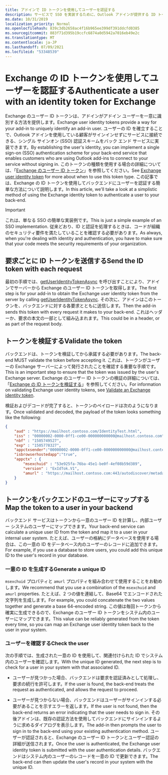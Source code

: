 ```yaml
---
title: アドインで ID トークンを使用してユーザーを認証する
description: サービスで SSO を実装するために、Outlook アドインが提供する ID トークンの使用方法について説明します。
ms.date: 10/31/2019
localization_priority: Normal
ms.openlocfilehash: 839c3db2658ac4f16b965ee399df391ddcfd0385
ms.sourcegitcommit: 883f71d395b19ccfc6874a0d5942a7016eb49e2c
ms.translationtype: MT
ms.contentlocale: ja-JP
ms.lasthandoff: 07/09/2021
ms.locfileid: "53348539"
---
```

# <a name="authenticate-a-user-with-an-identity-token-for-exchange"></a><span data-ttu-id="6bbb4-103">Exchange の ID トークンを使用してユーザーを認証する</span><span class="sxs-lookup"><span data-stu-id="6bbb4-103">Authenticate a user with an identity token for Exchange</span></span>

<span data-ttu-id="6bbb4-104">Exchange のユーザー ID トークンは、アドインがアドイン ユーザーを一意に識別する方法を提供します。</span><span class="sxs-lookup"><span data-stu-id="6bbb4-104">Exchange user identity tokens provide a way for your add-in to uniquely identify an add-in user.</span></span> <span data-ttu-id="6bbb4-105">ユーザーの ID を確立することで、Outlook アドインを使用している顧客がサインインせずにサービスに接続できる、シングル サインオン (SSO) 認証スキームをバック エンド サービスに実装できます。</span><span class="sxs-lookup"><span data-stu-id="6bbb4-105">By establishing the user's identity, you can implement a single sign-on (SSO) authentication scheme for your back-end service that enables customers who are using Outlook add-ins to connect to your service without signing in.</span></span> <span data-ttu-id="6bbb4-106">このトークンの種類を使用する場合の詳細については、「[Exchange のユーザー ID トークン](authentication.md#exchange-user-identity-token)」を参照してください。</span><span class="sxs-lookup"><span data-stu-id="6bbb4-106">See [Exchange user identity token](authentication.md#exchange-user-identity-token) for more about when to use this token type.</span></span> <span data-ttu-id="6bbb4-107">この記事では、Exchange の ID トークンを使用してバックエンドにユーザーを認証する簡単な方法について説明します。</span><span class="sxs-lookup"><span data-stu-id="6bbb4-107">In this article, we'll take a look at a simplistic method of using the Exchange identity token to authenticate a user to your back-end.</span></span>

> [!IMPORTANT]
> <span data-ttu-id="6bbb4-108">これは、単なる SSO の簡単な実装例です。</span><span class="sxs-lookup"><span data-stu-id="6bbb4-108">This is just a simple example of an SSO implementation.</span></span> <span data-ttu-id="6bbb4-109">従来どおり、ID と認証を処理するときは、コードが組織のセキュリティ要件を満たしていることを確認する必要があります。</span><span class="sxs-lookup"><span data-stu-id="6bbb4-109">As always, when you're dealing with identity and authentication, you have to make sure that your code meets the security requirements of your organization.</span></span>

## <a name="send-the-id-token-with-each-request"></a><span data-ttu-id="6bbb4-110">要求ごとに ID トークンを送信する</span><span class="sxs-lookup"><span data-stu-id="6bbb4-110">Send the ID token with each request</span></span>

<span data-ttu-id="6bbb4-111">最初の手順では、[getUserIdentityTokenAsync](../reference/objectmodel/preview-requirement-set/office.context.mailbox.md#methods) を呼び出すことにより、アドインでサーバーから Exchange のユーザー ID トークンを取得します。</span><span class="sxs-lookup"><span data-stu-id="6bbb4-111">The first step is for your add-in to obtain the Exchange user identity token from the server by calling [getUserIdentityTokenAsync](../reference/objectmodel/preview-requirement-set/office.context.mailbox.md#methods).</span></span> <span data-ttu-id="6bbb4-112">その次に、アドインはこのトークンを、バックエンドに対する各要求とともに送信します。</span><span class="sxs-lookup"><span data-stu-id="6bbb4-112">Then the add-in sends this token with every request it makes to your back-end.</span></span> <span data-ttu-id="6bbb4-113">これはヘッダーか、要求の本文の一部として組み込まれます。</span><span class="sxs-lookup"><span data-stu-id="6bbb4-113">This could be in a header, or as part of the request body.</span></span>

## <a name="validate-the-token"></a><span data-ttu-id="6bbb4-114">トークンを検証する</span><span class="sxs-lookup"><span data-stu-id="6bbb4-114">Validate the token</span></span>

<span data-ttu-id="6bbb4-115">バックエンドは、トークンを検証してから承諾する必要があります。</span><span class="sxs-lookup"><span data-stu-id="6bbb4-115">The back-end MUST validate the token before accepting it.</span></span> <span data-ttu-id="6bbb4-116">これは、トークンがユーザーの Exchange サーバーによって発行されたことを確認する重要な手順です。</span><span class="sxs-lookup"><span data-stu-id="6bbb4-116">This is an important step to ensure that the token was issued by the user's Exchange server.</span></span> <span data-ttu-id="6bbb4-117">Exchange のユーザー ID トークンの検証の詳細については、「[Exchange の ID トークンを検証する](validate-an-identity-token.md)」を参照してください。</span><span class="sxs-lookup"><span data-stu-id="6bbb4-117">For information on validating Exchange user identity tokens, see [Validate an Exchange identity token](validate-an-identity-token.md).</span></span>

<span data-ttu-id="6bbb4-118">検証およびデコードが完了すると、トークンのペイロードは次のようになります。</span><span class="sxs-lookup"><span data-stu-id="6bbb4-118">Once validated and decoded, the payload of the token looks something like the following:</span></span>

```json
{ 
    "aud" : "https://mailhost.contoso.com/IdentityTest.html",
    "iss" : "00000002-0000-0ff1-ce00-000000000000@mailhost.contoso.com",
    "nbf" : "1505749527",
    "exp" : "1505778327",
    "appctxsender":"00000002-0000-0ff1-ce00-000000000000@mailhost.context.com",
    "isbrowserhostedapp":"true",
    "appctx" : {
        "msexchuid" : "53e925fa-76ba-45e1-be0f-4ef08b59d389",
        "version" : "ExIdTok.V1",
        "amurl" : "https://mailhost.contoso.com:443/autodiscover/metadata/json/1"
    }
}
```

## <a name="map-the-token-to-a-user-in-your-backend"></a><span data-ttu-id="6bbb4-119">トークンをバックエンドのユーザーにマップする</span><span class="sxs-lookup"><span data-stu-id="6bbb4-119">Map the token to a user in your backend</span></span>

<span data-ttu-id="6bbb4-120">バックエンド サービスはトークンから一意のユーザー ID を計算し、内部ユーザー システムのユーザーにマップできます。</span><span class="sxs-lookup"><span data-stu-id="6bbb4-120">Your back-end service can calculate a unique user ID from the token and map it to a user in your internal user system.</span></span> <span data-ttu-id="6bbb4-121">たとえば、ユーザーの格納にデータベースを使用する場合は、この一意の ID をデータベース内のユーザーのレコードに追加できます。</span><span class="sxs-lookup"><span data-stu-id="6bbb4-121">For example, if you use a database to store users, you could add this unique ID to the user's record in your database.</span></span>

### <a name="generate-a-unique-id"></a><span data-ttu-id="6bbb4-122">一意の ID を生成する</span><span class="sxs-lookup"><span data-stu-id="6bbb4-122">Generate a unique ID</span></span>

<span data-ttu-id="6bbb4-123">`msexchuid` プロパティと `amurl` プロパティを組み合わせて使用することをお勧めします。</span><span class="sxs-lookup"><span data-stu-id="6bbb4-123">We recommend that you use a combination of the `msexchuid` and `amurl` properties.</span></span> <span data-ttu-id="6bbb4-124">たとえば、2 つの値を連結して、Base64 でエンコードされた文字列を生成します。</span><span class="sxs-lookup"><span data-stu-id="6bbb4-124">For example, you could concatenate the two values together and generate a base 64-encoded string.</span></span> <span data-ttu-id="6bbb4-125">この値は毎回トークンから確実に生成できるので、Exchange のユーザー ID トークンをシステム内のユーザーにマップできます。</span><span class="sxs-lookup"><span data-stu-id="6bbb4-125">This value can be reliably generated from the token every time, so you can map an Exchange user identity token back to the user in your system.</span></span>

### <a name="check-the-user"></a><span data-ttu-id="6bbb4-126">ユーザーを確認する</span><span class="sxs-lookup"><span data-stu-id="6bbb4-126">Check the user</span></span>

<span data-ttu-id="6bbb4-127">次の手順では、生成された一意の ID を使用して、関連付けられた ID でシステム内のユーザーを確認します。</span><span class="sxs-lookup"><span data-stu-id="6bbb4-127">With the unique ID generated, the next step is to check for a user in your system with that associated ID.</span></span>

- <span data-ttu-id="6bbb4-128">ユーザーが見つかった場合、バックエンドは要求を認証済みとして処理し、要求の続行を許可します。</span><span class="sxs-lookup"><span data-stu-id="6bbb4-128">If the user is found, the back-end treats the request as authenticated, and allows the request to proceed.</span></span>

- <span data-ttu-id="6bbb4-129">ユーザーが見つからない場合、バックエンドはユーザーがサインインする必要があることを示すエラーを返します。</span><span class="sxs-lookup"><span data-stu-id="6bbb4-129">If the user is not found, then the back-end returns an error indicating that the user needs to sign in.</span></span> <span data-ttu-id="6bbb4-130">その後アドインは、既存の認証方法を使用してバックエンドにサインインするように求めるダイアログを表示します。</span><span class="sxs-lookup"><span data-stu-id="6bbb4-130">The add-in then prompts the user to sign in to the back-end using your existing authentication method.</span></span> <span data-ttu-id="6bbb4-131">ユーザーが認証されると、Exchange のユーザー ID トークンとユーザー認証の詳細が送信されます。</span><span class="sxs-lookup"><span data-stu-id="6bbb4-131">Once the user is authenticated, the Exchange user identity token is submitted with the user authentication details.</span></span> <span data-ttu-id="6bbb4-132">バックエンドはシステム内のユーザーのレコードを一意の ID で更新できます。</span><span class="sxs-lookup"><span data-stu-id="6bbb4-132">The back-end can then update the user's record in your system with the unique ID.</span></span>
